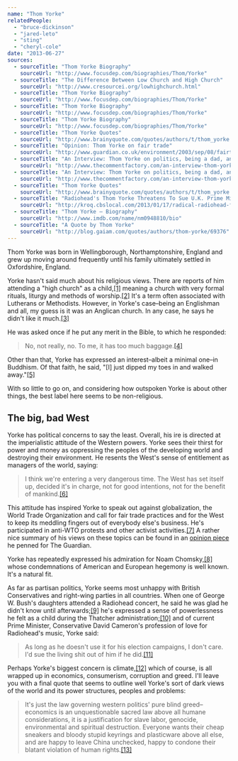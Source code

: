 ```yaml
---
name: "Thom Yorke"
relatedPeople:
  - "bruce-dickinson"
  - "jared-leto"
  - "sting"
  - "cheryl-cole"
date: "2013-06-27"
sources:
  - sourceTitle: "Thom Yorke Biography"
    sourceUrl: "http://www.focusdep.com/biographies/Thom/Yorke"
  - sourceTitle: "The Difference Between Low Church and High Church"
    sourceUrl: "http://www.cresourcei.org/lowhighchurch.html"
  - sourceTitle: "Thom Yorke Biography"
    sourceUrl: "http://www.focusdep.com/biographies/Thom/Yorke"
  - sourceTitle: "Thom Yorke Biography"
    sourceUrl: "http://www.focusdep.com/biographies/Thom/Yorke"
  - sourceTitle: "Thom Yorke Biography"
    sourceUrl: "http://www.focusdep.com/biographies/Thom/Yorke"
  - sourceTitle: "Thom Yorke Quotes"
    sourceUrl: "http://www.brainyquote.com/quotes/authors/t/thom_yorke.html?SPvm=1&vm=l"
  - sourceTitle: "Opinion: Thom Yorke on fair trade"
    sourceUrl: "http://www.guardian.co.uk/environment/2003/sep/08/fairtrade.wto6"
  - sourceTitle: "An Interview: Thom Yorke on politics, being a dad, and music"
    sourceUrl: "http://www.thecommentfactory.com/an-interview-thom-yorke-on-politics-being-a-dad-and-music-659/"
  - sourceTitle: "An Interview: Thom Yorke on politics, being a dad, and music"
    sourceUrl: "http://www.thecommentfactory.com/an-interview-thom-yorke-on-politics-being-a-dad-and-music-659/"
  - sourceTitle: "Thom Yorke Quotes"
    sourceUrl: "http://www.brainyquote.com/quotes/authors/t/thom_yorke.html?SPvm=1&vm=l"
  - sourceTitle: "Radiohead's Thom Yorke Threatens To Sue U.K. Prime Minister David Cameron"
    sourceUrl: "http://kroq.cbslocal.com/2013/01/17/radical-radiohead-frontman-threatens-conservative-u-k-prime-minister/"
  - sourceTitle: "Thom Yorke – Biography"
    sourceUrl: "http://www.imdb.com/name/nm0948810/bio"
  - sourceTitle: "A Quote by Thom Yorke"
    sourceUrl: "http://blog.gaiam.com/quotes/authors/thom-yorke/69376"
---
```


Thom Yorke was born in Wellingborough, Northamptonshire, England and grew up moving around frequently until his family ultimately settled in Oxfordshire, England.

Yorke hasn't said much about his religious views. There are reports of him attending a "high church" as a child,<a class="source-citation" href="http://www.focusdep.com/biographies/Thom/Yorke" title="Thom Yorke Biography">[1]</a> meaning a church with very formal rituals, liturgy and methods of worship.<a class="source-citation" href="http://www.cresourcei.org/lowhighchurch.html" title="The Difference Between Low Church and High Church">[2]</a> It's a term often associated with Lutherans or Methodists. However, in Yorke's case–being an Englishman and all, my guess is it was an Anglican church. In any case, he says he didn't like it much.<a class="source-citation" href="http://www.focusdep.com/biographies/Thom/Yorke" title="Thom Yorke Biography">[3]</a>

He was asked once if he put any merit in the Bible, to which he responded:

>No, not really, no. To me, it has too much baggage.<a class="source-citation" href="http://www.focusdep.com/biographies/Thom/Yorke" title="Thom Yorke Biography">[4]</a>

Other than that, Yorke has expressed an interest–albeit a minimal one–in Buddhism. Of that faith, he said, "[I] just dipped my toes in and walked away."<a class="source-citation" href="http://www.focusdep.com/biographies/Thom/Yorke" title="Thom Yorke Biography">[5]</a>

With so little to go on, and considering how outspoken Yorke is about other things, the best label here seems to be non-religious.


## The big, bad West

Yorke has political concerns to say the least. Overall, his ire is directed at the imperialistic attitude of the Western powers. Yorke sees their thirst for power and money as oppressing the peoples of the developing world and destroying their environment. He resents the West's sense of entitlement as managers of the world, saying:

>I think we're entering a very dangerous time. The West has set itself up, decided it's in charge, not for good intentions, not for the benefit of mankind.<a class="source-citation" href="http://www.brainyquote.com/quotes/authors/t/thom_yorke.html?SPvm=1&vm=l" title="Thom Yorke Quotes">[6]</a>

This attitude has inspired Yorke to speak out against globalization, the World Trade Organization and call for fair trade practices and for the West to keep its meddling fingers out of everybody else's business. He's participated in anti-WTO protests and other activist activities.<a class="source-citation" href="http://www.guardian.co.uk/environment/2003/sep/08/fairtrade.wto6" title="Opinion: Thom Yorke on fair trade">[7]</a> A rather nice summary of his views on these topics can be found in an [opinion piece](http://www.guardian.co.uk/environment/2003/sep/08/fairtrade.wto6) he penned for The Guardian.

Yorke has repeatedly expressed his admiration for Noam Chomsky,<a class="source-citation" href="http://www.thecommentfactory.com/an-interview-thom-yorke-on-politics-being-a-dad-and-music-659/" title="An Interview: Thom Yorke on politics, being a dad, and music">[8]</a> whose condemnations of American and European hegemony is well known. It's a natural fit.

As far as partisan politics, Yorke seems most unhappy with British Conservatives and right-wing parties in all countries. When one of George W. Bush's daughters attended a Radiohead concert, he said he was glad he didn't know until afterwards;<a class="source-citation" href="http://www.thecommentfactory.com/an-interview-thom-yorke-on-politics-being-a-dad-and-music-659/" title="An Interview: Thom Yorke on politics, being a dad, and music">[9]</a> he's expressed a sense of powerlessness he felt as a child during the Thatcher administration;<a class="source-citation" href="http://www.brainyquote.com/quotes/authors/t/thom_yorke.html?SPvm=1&vm=l" title="Thom Yorke Quotes">[10]</a> and of current Prime Minister, Conservative David Cameron's profession of love for Radiohead's music, Yorke said:

>As long as he doesn't use it for his election campaigns, I don't care. I'd sue the living shit out of him if he did.<a class="source-citation" href="http://kroq.cbslocal.com/2013/01/17/radical-radiohead-frontman-threatens-conservative-u-k-prime-minister/" title="Radiohead&apos;s Thom Yorke Threatens To Sue U.K. Prime Minister David Cameron">[11]</a>

Perhaps Yorke's biggest concern is climate,<a class="source-citation" href="http://www.imdb.com/name/nm0948810/bio" title="Thom Yorke – Biography">[12]</a> which of course, is all wrapped up in economics, consumerism, corruption and greed. I'll leave you with a final quote that seems to outline well Yorke's sort of dark views of the world and its power structures, peoples and problems:

>It's just the law governing western politics' pure blind greed–economics is an unquestionable sacred law above all humane considerations, it is a justification for slave labor, genocide, environmental and spiritual destruction. Everyone wants their cheap sneakers and bloody stupid keyrings and plasticware above all else, and are happy to leave China unchecked, happy to condone their blatant violation of human rights.<a class="source-citation" href="http://blog.gaiam.com/quotes/authors/thom-yorke/69376" title="A Quote by Thom Yorke">[13]</a>